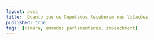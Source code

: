 ```yaml
---
layout: post
title:  Quanto que os Deputados Receberam nas Votações
published: true
tags: [câmara, emendas parlamentares, impeachment]
---
```










